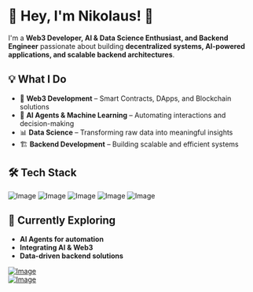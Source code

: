 # 🚀 Hey, I'm Nikolaus! 👋  

I'm a **Web3 Developer, AI & Data Science Enthusiast, and Backend Engineer** passionate about building **decentralized systems, AI-powered applications, and scalable backend architectures**.  

## 💡 What I Do  
- 🔹 **Web3 Development** – Smart Contracts, DApps, and Blockchain solutions  
- 🤖 **AI Agents & Machine Learning** – Automating interactions and decision-making  
- 📊 **Data Science** – Transforming raw data into meaningful insights  
- 🏗️ **Backend Development** – Building scalable and efficient systems  

## 🛠️ Tech Stack 
![Image](https://github.com/user-attachments/assets/9489dbd9-3a27-4586-819c-2cc5d022553d)
![Image](https://github.com/user-attachments/assets/d76fd144-8f7b-4f8f-b081-2558daf5f8fc)
![Image](https://github.com/user-attachments/assets/f16633b3-afdf-45a9-9fe9-740ca31d269f)
![Image](https://github.com/user-attachments/assets/261ab522-c605-4f98-9dd0-5509df03e64a)
![Image](https://github.com/user-attachments/assets/57988036-50b4-47d5-ac2d-e99d36ce540f)

## 🚀 Currently Exploring  
- **AI Agents for automation**  
- **Integrating AI & Web3**  
- **Data-driven backend solutions**  

[![Image](https://github.com/user-attachments/assets/7313d9f3-87fa-4f42-9535-49585f661fe1)](https://linkedin.com/in/nikolaussatria)  
[![Image](https://github.com/user-attachments/assets/de150424-0106-4127-8d5a-9e5f2bd0f018)](https://www.instagram.com/nikolaussatria/)  


<!--
**lauusz/lauusz** is a ✨ _special_ ✨ repository because its `README.md` (this file) appears on your GitHub profile.

Here are some ideas to get you started:

- 🔭 I’m currently working on ...
- 🌱 I’m currently learning ...
- 👯 I’m looking to collaborate on ...
- 🤔 I’m looking for help with ...
- 💬 Ask me about ...
- 📫 How to reach me: ...
- 😄 Pronouns: ...
- ⚡ Fun fact: ...
-->
